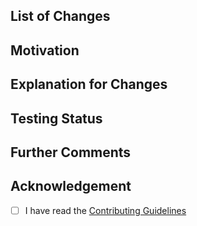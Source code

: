 <!--- 
Thanks for contributing to manim!
**Please ensure that your pull request works with the latest version of manim from this repository.**
You should also include:
  1. The motivation for making this change (or link the relevant issues)
  2. How you tested the new behavior (e.g. a minimal working example, before/after
     screenshots, gifs, commands, etc.) This is rather informal at the moment, but
     the goal is to show us how you know the pull request works as intended.
If you don't need any of the optional sections, feel free to delete them to prevent clutter.
-->

## List of Changes
<!-- List out your changes one by one like this:
- Change 1
- Change 2
- and so on..

Be sure to note your changes in the [changelog](docs/source/changelog.rst) if your
changes warrant it!
-->

## Motivation
<!-- Why you feel your changes are required. -->

## Explanation for Changes
<!-- How do your changes solve aforementioned problems? -->

## Testing Status
<!-- Optional, but recommended, your computer specs and what tests you ran with their results, if any -->

## Further Comments
<!-- Optional, any edits/updates should preferably be written here. -->

## Acknowledgement
- [ ] I have read the [Contributing Guidelines](https://github.com/ManimCommunity/manim/wiki/Documentation-guidelines-(WIP))

<!-- Once again, thanks for helping out by contributing to manim! -->
